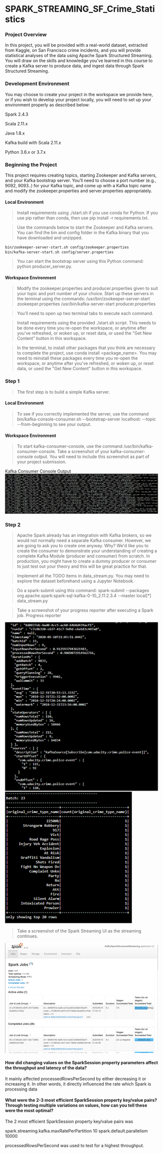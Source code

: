# SPARK_STREAMING_SF_Crime_Statistics

### Project Overview
In this project, you will be provided with a real-world dataset, extracted from Kaggle, on San Francisco crime incidents, and you will provide statistical analyses of the data using Apache Spark Structured Streaming. You will draw on the skills and knowledge you've learned in this course to create a Kafka server to produce data, and ingest data through Spark Structured Streaming.

### Development Environment
You may choose to create your project in the workspace we provide here, or if you wish to develop your project locally, you will need to set up your environment properly as described below:

Spark 2.4.3

Scala 2.11.x

Java 1.8.x

Kafka build with Scala 2.11.x

Python 3.6.x or 3.7.x

### Beginning the Project
This project requires creating topics, starting Zookeeper and Kafka servers, and your Kafka bootstrap server. You’ll need to choose a port number (e.g., 9092, 9093..) for your Kafka topic, and come up with a Kafka topic name and modify the zookeeper.properties and server.properties appropriately.

#### Local Environment
> Install requirements using ./start.sh if you use conda for Python. If you use pip rather than conda, then use pip install -r requirements.txt.

> Use the commands below to start the Zookeeper and Kafka servers. You can find the bin and config folder in the Kafka binary that you have downloaded and unzipped.

```
bin/zookeeper-server-start.sh config/zookeeper.properties
bin/kafka-server-start.sh config/server.properties
```

> You can start the bootstrap server using this Python command: python producer_server.py.

#### Workspace Environment

> Modify the zookeeper.properties and producer.properties given to suit your topic and port number of your choice. Start up these servers in the terminal using the commands:
/usr/bin/zookeeper-server-start zookeeper.properties
/usr/bin/kafka-server-start producer.properties

> You’ll need to open up two terminal tabs to execute each command.

> Install requirements using the provided ./start.sh script. This needs to be done every time you re-open the workspace, or anytime after you've refreshed, or woken up, or reset data, or used the "Get New Content" button in this workspace.

> In the terminal, to install other packages that you think are necessary to complete the project, use conda install <package_name>. You may need to reinstall these packages every time you re-open the workspace, or anytime after you've refreshed, or woken up, or reset data, or used the "Get New Content" button in this workspace.


### Step 1
> The first step is to build a simple Kafka server.

#### Local Environment
> To see if you correctly implemented the server, use the command bin/kafka-console-consumer.sh --bootstrap-server localhost:<your-port-number> --topic <your-topic-name> --from-beginning to see your output.

#### Workspace Environment
> To start kafka-consumer-console, use the command /usr/bin/kafka-consumer-console.
Take a screenshot of your kafka-consumer-console output. You will need to include this screenshot as part of your project submission.



Kafka Consumer Console Output
<img src='1.PNG'/>

### Step 2
> Apache Spark already has an integration with Kafka brokers, so we would not normally need a separate Kafka consumer. However, we are going to ask you to create one anyway. Why? We'd like you to create the consumer to demonstrate your understanding of creating a complete Kafka Module (producer and consumer) from scratch. In production, you might have to create a dummy producer or consumer to just test out your theory and this will be great practice for that.

> Implement all the TODO items in data_stream.py. You may need to explore the dataset beforehand using a Jupyter Notebook.

> Do a spark-submit using this command: 
spark-submit --packages org.apache.spark:spark-sql-kafka-0-10_2.11:2.3.4 --master local[*] data_stream.py

> Take a screenshot of your progress reporter after executing a Spark job. 
Progress reporter 
<img src='2.1.PNG'/>
<img src='2.2.PNG'/>

> Take a screenshot of the Spark Streaming UI as the streaming continues. 
<img src='3.PNG'/>


#### How did changing values on the SparkSession property parameters affect the throughput and latency of the data?
It mainly affected processedRowsPerSecond by either decreasing it or increasing it. In other words, it directly influenced the 
rate which Spark is processing data


#### What were the 2-3 most efficient SparkSession property key/value pairs? Through testing multiple variations on values, how can you tell these were the most optimal?

The 2 most efficient SparkSession property key/value pairs was

spark.streaming.kafka.maxRatePerPartition   10
spark.default.parallelism                   10000

processedRowsPerSecond  was used to test for a highest throughput.

